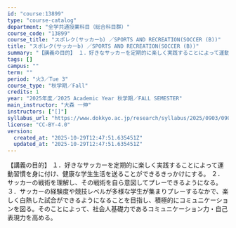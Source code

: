 ```yaml
---
id: "course:13899"
type: "course-catalog"
department: "全学共通授業科目（総合科目群）"
course_code: "13899"
course_title: "スポレク(サッカーb) ／SPORTS AND RECREATION(SOCCER (B))"
title: "スポレク(サッカーb) ／SPORTS AND RECREATION(SOCCER (B))"
summary: "【講義の目的】 １．好きなサッカーを定期的に楽しく実践することによって運動習慣を身に付け、健康な学生生活を送ることができるきっかけにする。 ２．サッカーの戦術を理解し、その戦術を自ら意図してプレーできるようになる。 ３．サッカーの経験度や競…"
tags: []
campus: ""
term: ""
period: "火3／Tue 3"
course_type: "秋学期／Fall"
credits: 1
year: "2025年度／2025 Academic Year 秋学期／FALL SEMESTER"
main_instructor: "大森 一伸"
instructors: ["[]"]
syllabus_url: "https://www.dokkyo.ac.jp/research/syllabus/2025/0903/0903_13899_ja_JP.html"
license: "CC-BY-4.0"
version:
  created_at: "2025-10-29T12:47:51.635451Z"
  updated_at: "2025-10-29T12:47:51.635451Z"
---
```

【講義の目的】 １．好きなサッカーを定期的に楽しく実践することによって運動習慣を身に付け、健康な学生生活を送ることができるきっかけにする。 ２．サッカーの戦術を理解し、その戦術を自ら意図してプレーできるようになる。 ３．サッカーの経験度や競技レベルが多様な学生が集まりプレーするなかで、楽しく白熱した試合ができるようになることを目指し、積極的にコミュニケーションを図る。そのことによって、社会人基礎力であるコミュニケーション力・自己表現力を高める。
